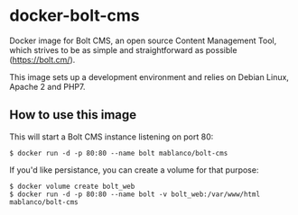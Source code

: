 # docker-bolt-cms
Docker image for Bolt CMS, an open source Content Management Tool, which strives to be as simple and straightforward as possible (https://bolt.cm/).

This image sets up a development environment and relies on Debian Linux, Apache 2 and PHP7.

## How to use this image

This will start a Bolt CMS instance listening on port 80:

```
$ docker run -d -p 80:80 --name bolt mablanco/bolt-cms
```

If you'd like persistance, you can create a volume for that purpose:

```
$ docker volume create bolt_web
$ docker run -d -p 80:80 --name bolt -v bolt_web:/var/www/html mablanco/bolt-cms
```
